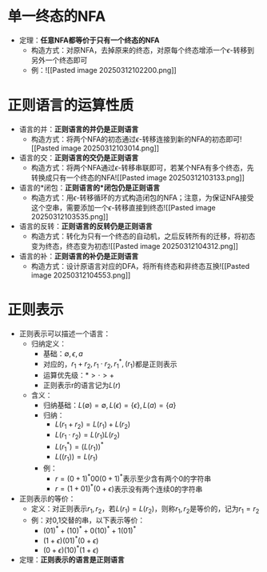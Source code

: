 # 单一终态的NFA
- 定理：**任意NFA都等价于只有一个终态的NFA**
	- 构造方式：对原NFA，去掉原来的终态，对原每个终态增添一个$\epsilon$-转移到另外一个终态即可
	- 例：![[Pasted image 20250312102200.png]]
# 正则语言的运算性质
- 语言的并：**正则语言的并仍是正则语言**
	- 构造方式：将两个NFA的初态通过$\epsilon$-转移连接到新的NFA的初态即可![[Pasted image 20250312103014.png]]
- 语言的交：**正则语言的交仍是正则语言**
	- 构造方式：将两个NFA通过$\epsilon$-转移串联即可，若某个NFA有多个终态，先转换成只有一个终态的NFA![[Pasted image 20250312103133.png]]
- 语言的\*闭包：**正则语言的\*闭包仍是正则语言**
	- 构造方式：用$\epsilon$-转移循环的方式构造闭包的NFA；注意，为保证NFA接受这个空串，需要添加一个$\epsilon$-转移直接到终态![[Pasted image 20250312103535.png]]
- 语言的反转：**正则语言的反转仍是正则语言**
	- 构造方式：转化为只有一个终态的自动机，之后反转所有的迁移，将初态变为终态，终态变为初态![[Pasted image 20250312104312.png]]
- 语言的补：**正则语言的补仍是正则语言**
	- 构造方式：设计原语言对应的DFA，将所有终态和非终态互换![[Pasted image 20250312104553.png]]
# 正则表示
- 正则表示可以描述一个语言：
	- 归纳定义：
		- 基础：$\emptyset,\epsilon,a$
		- 对应的，$r_1+r_2,r_1\cdot r_2,r_1^*,(r_1)$都是正则表示
		- 运算优先级：$*>\cdot>+$
		- 正则表示r的语言记为$L(r)$
	- 含义：
		- 归纳基础：$L(\emptyset)=\emptyset,L(\epsilon)=\{\epsilon\},L(a)=\{a\}$
		- 归纳：
			- $L(r_1+r_2)=L(r_1)+L(r_2)$
			- $L(r_1\cdot r_2)=L(r_1)L(r_2)$
			- $L(r_1^*)=(L(r_1))^*$
			- $L((r_1))=L(r_1)$
		- 例：
			- $r=(0+1)^*00(0+1)^*$表示至少含有两个0的字符串
			- $r=(1+01)^*(0+\epsilon)$表示没有两个连续0的字符串
- 正则表示的等价：
	- 定义：对正则表示$r_1,r_2$，若$L(r_1)=L(r_2)$，则称$r_1,r_2$是等价的，记为$r_1=r_2$
	- 例：对0,1交替的串，以下表示等价：
		- $(01)^*+(10)^*+0(10)^*+1(01)^*$
		- $(1+\epsilon)(01)^*(0+\epsilon)$
		- $(0+\epsilon)(10)^*(1+\epsilon)$
- 定理：**正则表示的语言是正则语言**